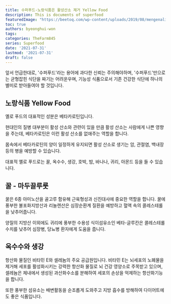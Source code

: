 ```yaml
---
title: 수퍼푸드-노랑식품은 활성산소 제거 Yellow Food 
description: This is documents of superfood
featuredImage: "https://beetoq.com/wp-content/uploads/2019/08/mengenali-madu-asli.jpg"
toc: true
authors: byeonghui-won
tags: 
categories: TheFarm845
series: Superfood
date: '2021-07-31'
lastmod: '2021-07-31'
draft: false
---
```


앞서 언급한대로, '수퍼푸드'라는 용어에 과다한 신뢰는 주의해야하며, '수퍼푸드'만으로는 균형잡힌 식단을 짜기는 어려운우며, 기능성 식품으로서 기존 건강한 식단에 하나의 별미로 받아들여야 할 것입니다. 

## 노랑식품 Yellow Food 

옐로 푸드의 대표적인 성분은 베타카로틴입니다. 

현대인의 질병 대부분이 활성 산소와 관련이 있을 만큼 활성 산소는 사람에게 나쁜 영향을 주는데, 베타카로틴은 이런 활성 산소를 없애주는 역할을 합니다.

몸속에서 베타카로틴의 양이 일정하게 유지되면 활성 산소로 생기는 암, 관절염, 백내장 등의 병을 예방할 수 있습니다.

대표적 옐로 푸드로는 꿀, 옥수수, 생강, 호박, 밤, 바나나, 귀리, 아몬드 등을 들 수 있습니다. 

## 꿀 - 마두끌루룻

꿀은 6종 아미노산을 골고루 함유해 근육형성과 신진대사에 중요한 역할을 합니다. 꿀에 풍부한 불포화지방산과 리놀렌산은 심장순환계 질환을 예방하고 혈액 속의 콜레스테롤을 낮추어줍니다.

양질의 지방산 이외에도 귀리에 풍부한 수용성 식이섬유소인 베타-글루칸은 콜레스테롤 수치를 낮추어 심장병, 당뇨병 환자에게 도움을 줍니다.

## 옥수수와 생강

항산화 물질인 비타민 E와 셀레늄의 주요 공급원입니다. 비타민 E는 뇌세포의 노폐물을 제거해 세포를 활성화시키는 강력한 항산화 물질로 뇌 건강 영양소로 주목받고 있으며, 셀레늄은 체내에서 생성된 과산화수소를 분해하여 세포의 손상을 억제하는 항산화기능을 합니다.

또한 풍부한 섬유소는 배변활동을 순조롭게 도와주고 지방 흡수를 방해하여 다이어트에도 좋은 식품입니다.
